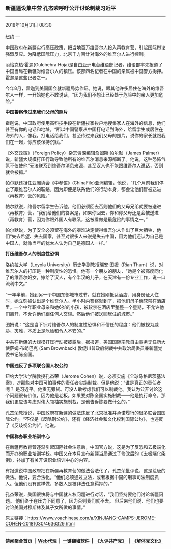 ### 新疆遍设集中营 孔杰荣呼吁公开讨论制裁习近平 
------------------------

<div class="published">
 <span class="date" title="中国时间">
  <time datetime="2018-10-31T08:30:21+08:00">
   2018年10月31日 08:30
  </time>
 </span>
</div>
<br/>
<div class="wsw">
 <span class="dateline">
  纽约 —
 </span>
 <p>
  中国政府在新疆实行高压政策，把当地百万维吾尔人投入再教育营，引起国际舆论强烈反应。为降低国际压力，北京千方百计对海外的维吾尔人进行控制。
 </p>
 <p>
  丽恰克热·霍迦(Gulchehra Hoja)是自由亚洲电台维语部记者。维语部率先报道了中国当局在新疆对维吾尔人的镇压。该部四名记者在中国的亲属被中国警方拘押。霍迦是这些记者之一。
 </p>
 <p>
  今年8月，霍迦到美国国会就新疆局势作证。她说，跟其他许多居住在海外的维吾尔人一样，一开始她也不敢说话，“因为我们不想让已经处于危险中的亲人更加危险。”
 </p>
 <p>
  <strong>
   中国警察传过来我们父母的照片
  </strong>
 </p>
 <p>
  霍迦说，中国政府使用高科技手段在新疆挨家挨户地搜集家人在海外的信息，他们甚至有你的电话和地址，“所以中国警察从中国打电话到海外，给留学生或居住在海外的人，像我。打电话给我们，甚至传过来我们父母的照片，说你的家长就跟我们在一起，你应该保持沉默。”
 </p>
 <p>
  《外交政策》（Foreign Policy）杂志资深编辑詹姆斯·帕尔默（James Palmer）说，新疆大规模打压行动导致他所有的维吾尔消息来源都断了。他说，这种恐怖气氛不仅使他“无法联系到维吾尔消息来源，甚至汉人也不能跟维吾尔人说话，否则就会被抓。”
 </p>
 <p>
  帕尔默还担任亚洲协会《中参馆》(ChinaFile)亚洲编辑，他说，“几个月前我们停止了跟维吾尔人的联络，因为即便是联系他们的行动本身，都会让他们冒被送进（再教育）营的风险。”
 </p>
 <p>
  帕尔默说，维吾尔留学生告诉他，他们必须回去否则他们的父母兄弟就要被送进（再教育）营，“我们给他们的答案是，如果你回去，你和你父母还是会被送进（再教育）营，因为你跟外国人有联系，这被看做是最危险的事情之一。”
 </p>
 <p>
  帕尔默说，为了安全必须留在海外的艰难决定使得维吾尔人作出了巨大牺牲，他们“失去希望、失去国家，甚至对很多人来说是失去中国，因为他们还认为自己是中国人，就像当年的犹太人认为自己是德国人一样。”
 </p>
 <p>
  <strong>
   打压维吾尔人的制度性恐惧
  </strong>
 </p>
 <p>
  洛约拉大学（Loyola University）历史学副教授瑞安·图姆（Rian Thum）说，对维吾尔人的打压是一种制度性的恐惧。他有一个朋友的朋友，“她是个被高度同化了的维吾尔妇女，嫁给了汉人，有个半汉的儿子，在天津有一份专业工作，说一口流利中文。”
 </p>
 <p>
  “一年半前，她到另一个中国东部城市过节。就在她刚抵达酒店、用身份证入住时，她立刻被认出是个维吾尔人。半小时内警察就到了，把他们母子俩软禁在酒店里。一个中年职业母亲和她6岁的小孩，被软禁在酒店里整整一个星期，不允许他们离开，不允许他们跟任何人交谈。然后他们被送回居住的城市。”
 </p>
 <p>
  图姆说：“这是当下针对维吾尔人的制度性恐惧和不信任的程度：他们被视为威胁、灾难，本质上是危险和令人不安的。”
 </p>
 <p>
  中共在新疆的大规模打压行动被披露后，据报道，美国国际宗教自由事务无任所大使萨姆·布朗巴克 (Sam Brownback) 敦促川普政府制裁中共政治局委员兼新疆党委书记陈全国。
 </p>
 <p>
  <strong>
   中国违反了多项联合国人权公约
  </strong>
 </p>
 <p>
  纽约大学法学院教授孔杰荣（Jerome Cohen）说，必须实施《全球马格尼茨基法案》，对那些对中国可怕事件的责任者实施制裁。但是他说：“谁是真正的责任者呢？ 是习近平。他责无旁贷。可没人敢考虑我们可以制裁他。我认为公开讨论这个问题很有价值，因为他是老板。如果要对陈全国实施制裁——他是执行命令，那我们更应该考虑对伟大领袖实施制裁，是他告诉陈要做什么的。”
 </p>
 <p>
  孔杰荣教授说，中国政府在新疆的做法违反了北京批准并承诺履行的很多联合国国际公约。“不仅是《反酷刑公约》，还有《经济社会和文化权利国际公约》，也违反了《反歧视公约》”，他说。
 </p>
 <p>
  <strong>
   中国称办职业培训中心
  </strong>
 </p>
 <p>
  在新疆再教育营逐渐引起国际社会注意后，中国官方说，这是为了反恐和去极端化而开办的职业培训学校。中国又在本月宣布新疆当局通过了修改后的《去极端化条例》，补加了有关开设职业培训中心的内容。
 </p>
 <p>
  有报道说中国政府把在新疆再教育营的做法合法化了，孔杰荣批评说，这是荒唐的做法。他说，要合法化，“他们必须通过立法，或者根据中国的刑事司法制度抓人。但他们没有这样做，多数人是被非法任意羁押的。”
 </p>
 <p>
  孔杰荣说，美国很快将与中国就人权问题进行对话，“我们坚持要他们讨论新疆问题。 他们终于在压力下同意了，因为否则我们就不去。 但后来他们说，他们也要讨论美国对穆斯林及其子女所做的事情。”
 </p>
</div>

原文链接：https://www.voachinese.com/a/XINJIANG-CAMPS-JEROME-COHEN-20181030/4636329.html


------------------------
#### [禁闻聚合首页](https://github.com/gfw-breaker/banned-news/blob/master/README.md) &nbsp;|&nbsp; [Web代理](https://github.com/gfw-breaker/open-proxy/blob/master/README.md) &nbsp;|&nbsp;  [一键翻墙软件](https://github.com/gfw-breaker/nogfw/blob/master/README.md) &nbsp;|&nbsp; [《九评共产党》](https://github.com/gfw-breaker/9ping.md/blob/master/README.md#九评之一评共产党是什么) &nbsp;|&nbsp; [《解体党文化》](https://github.com/gfw-breaker/jtdwh.md/blob/master/README.md#绪论)